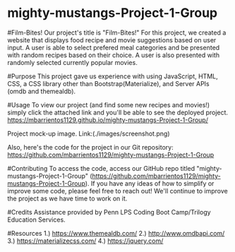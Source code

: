 # mighty-mustangs-Project-1-Group

#Film-Bites!
Our project's title is "Film-Bites!" For this project, we created a website that displays food recipe and movie suggestions based on user input. A user is able to select prefered meal categories and be presented with random recipes based on their choice. A user is also presented with randomly selected currently popular movies. 

#Purpose 
This project gave us experience with using JavaScript, HTML, CSS, a CSS library other than Bootstrap(Materialize), and Server APIs (omdb and themealdb). 

#Usage 
To view our project (and find some new recipes and movies!) simply click the attached link and you'll be able to see the deployed project. 
https://mbarrientos1129.github.io/mighty-mustangs-Project-1-Group/

Project mock-up image. Link:(./images/screenshot.png)

Also, here's the code for the project in our Git repository: 
https://github.com/mbarrientos1129/mighty-mustangs-Project-1-Group

#Contributing 
To access the code, access our GitHub repo titled "mighty-mustangs-Project-1-Group" (https://github.com/mbarrientos1129/mighty-mustangs-Project-1-Group). If you have any ideas of how to simplify or improve some code, please feel free to reach out! We'll continue to improve the project as we have time to work on it.

#Credits
Assistance provided by Penn LPS Coding Boot Camp/Trilogy Education Services.

#Resources 
1.) https://www.themealdb.com/
2.) http://www.omdbapi.com/
3.) https://materializecss.com/
4.) https://jquery.com/